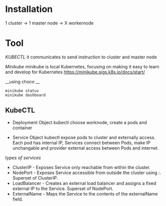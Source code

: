 

# Installation

1 cluster -> 1 master node -> X workernode


# Tool

*KUBECTL*
it communicates to send instruction to cluster and master node

*Minikube*
minikube is local Kubernetes, focusing on making it easy to learn and develop for Kubernetes
https://minikube.sigs.k8s.io/docs/start/

__using choco __
```
minikube status
minikube dashboard
```

## KubeCTL 

- Deployment Object 
kubectl choose worknode, create a pods and container



- Service Object
kubectl expose pods to cluster and externally access. Each pod has internal IP, Services connect between Pods, make IP unchangable and provider external access between Pods and internet.

*types of services*
- ClusterIP - Exposes Service only reachable from within the cluster.
- NodePort - Exposes Service accessible from outside the cluster using <NodeIP>:<NodePort>. Superset of ClusterIP.
- LoadBalancer - Creates an external load balancer and assigns a fixed external IP to the Service. Superset of NodePort.
- ExternalName - Maps the Service to the contents of the externalName field.
